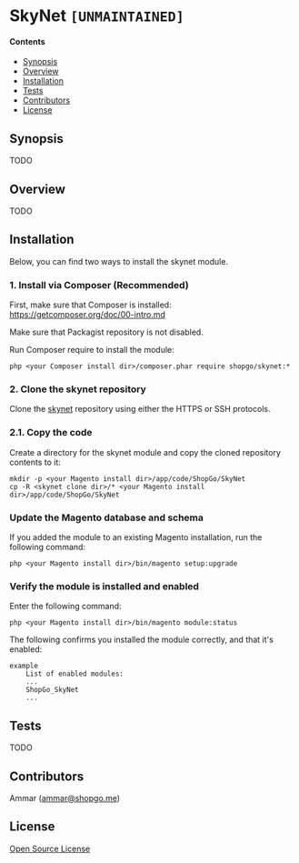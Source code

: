 SkyNet `[UNMAINTAINED]`
=======================

#### Contents
*   [Synopsis](#syn)
*   [Overview](#over)
*   [Installation](#install)
*   [Tests](#tests)
*   [Contributors](#contrib)
*   [License](#lic)


## <a name="syn"></a>Synopsis

TODO

## <a name="over"></a>Overview

TODO

## <a name="install"></a>Installation

Below, you can find two ways to install the skynet module.

### 1. Install via Composer (Recommended)
First, make sure that Composer is installed: https://getcomposer.org/doc/00-intro.md

Make sure that Packagist repository is not disabled.

Run Composer require to install the module:

    php <your Composer install dir>/composer.phar require shopgo/skynet:*

### 2. Clone the skynet repository
Clone the <a href="https://github.com/shopgo-magento2/skynet" target="_blank">skynet</a> repository using either the HTTPS or SSH protocols.

### 2.1. Copy the code
Create a directory for the skynet module and copy the cloned repository contents to it:

    mkdir -p <your Magento install dir>/app/code/ShopGo/SkyNet
    cp -R <skynet clone dir>/* <your Magento install dir>/app/code/ShopGo/SkyNet

### Update the Magento database and schema
If you added the module to an existing Magento installation, run the following command:

    php <your Magento install dir>/bin/magento setup:upgrade

### Verify the module is installed and enabled
Enter the following command:

    php <your Magento install dir>/bin/magento module:status

The following confirms you installed the module correctly, and that it's enabled:

    example
        List of enabled modules:
        ...
        ShopGo_SkyNet
        ...

## <a name="tests"></a>Tests

TODO

## <a name="contrib"></a>Contributors

Ammar (<ammar@shopgo.me>)

## <a name="lic"></a>License

[Open Source License](LICENSE.txt)
